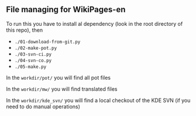## File managing for WikiPages-en

To run this you have to install al dependency (look in the root directory of this repo), then

* `./01-download-from-git.py`
* `./02-make-pot.py`
* `./03-svn-ci.py`
* `./04-svn-co.py`
* `./05-make.py`

In the `workdir/pot/` you will find all pot files

In the `workdir/mw/` you will find translated files

In the `workdir/kde_svn/` you will find a local checkout of the KDE SVN (if you need to do manual operations)
